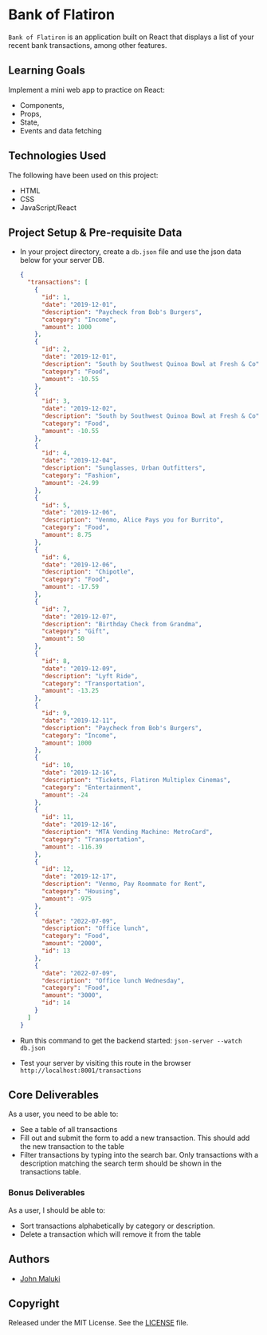 # Bank of Flatiron

`Bank of Flatiron` is an application built on React that displays a list of your recent bank transactions, among other features.

## Learning Goals

Implement a mini web app to practice on React:

- Components,
- Props,
- State,
- Events and data fetching

## Technologies Used

The following have been used on this project:

- HTML
- CSS
- JavaScript/React

## Project Setup & Pre-requisite Data

- In your project directory, create a `db.json` file and use the json data below for your server DB.

  ```json
  {
    "transactions": [
      {
        "id": 1,
        "date": "2019-12-01",
        "description": "Paycheck from Bob's Burgers",
        "category": "Income",
        "amount": 1000
      },
      {
        "id": 2,
        "date": "2019-12-01",
        "description": "South by Southwest Quinoa Bowl at Fresh & Co",
        "category": "Food",
        "amount": -10.55
      },
      {
        "id": 3,
        "date": "2019-12-02",
        "description": "South by Southwest Quinoa Bowl at Fresh & Co",
        "category": "Food",
        "amount": -10.55
      },
      {
        "id": 4,
        "date": "2019-12-04",
        "description": "Sunglasses, Urban Outfitters",
        "category": "Fashion",
        "amount": -24.99
      },
      {
        "id": 5,
        "date": "2019-12-06",
        "description": "Venmo, Alice Pays you for Burrito",
        "category": "Food",
        "amount": 8.75
      },
      {
        "id": 6,
        "date": "2019-12-06",
        "description": "Chipotle",
        "category": "Food",
        "amount": -17.59
      },
      {
        "id": 7,
        "date": "2019-12-07",
        "description": "Birthday Check from Grandma",
        "category": "Gift",
        "amount": 50
      },
      {
        "id": 8,
        "date": "2019-12-09",
        "description": "Lyft Ride",
        "category": "Transportation",
        "amount": -13.25
      },
      {
        "id": 9,
        "date": "2019-12-11",
        "description": "Paycheck from Bob's Burgers",
        "category": "Income",
        "amount": 1000
      },
      {
        "id": 10,
        "date": "2019-12-16",
        "description": "Tickets, Flatiron Multiplex Cinemas",
        "category": "Entertainment",
        "amount": -24
      },
      {
        "id": 11,
        "date": "2019-12-16",
        "description": "MTA Vending Machine: MetroCard",
        "category": "Transportation",
        "amount": -116.39
      },
      {
        "id": 12,
        "date": "2019-12-17",
        "description": "Venmo, Pay Roommate for Rent",
        "category": "Housing",
        "amount": -975
      },
      {
        "date": "2022-07-09",
        "description": "Office lunch",
        "category": "Food",
        "amount": "2000",
        "id": 13
      },
      {
        "date": "2022-07-09",
        "description": "Office lunch Wednesday",
        "category": "Food",
        "amount": "3000",
        "id": 14
      }
    ]
  }
  ```

- Run this command to get the backend started: `json-server --watch db.json`
- Test your server by visiting this route in the browser
  `http://localhost:8001/transactions`

## Core Deliverables

As a user, you need to be able to:

- See a table of all transactions
- Fill out and submit the form to add a new transaction. This should add the new transaction to the table
- Filter transactions by typing into the search bar. Only transactions with a description matching the search term should be shown in the transactions table.

### Bonus Deliverables

As a user, I should be able to:

- Sort transactions alphabetically by category or description.
- Delete a transaction which will remove it from the table

## Authors

- [John Maluki](https://github.com/john-maluki)

## Copyright

Released under the MIT License. See the [LICENSE](https://github.com/john-maluki/bank-of-flatiron/blob/main/License) file.
